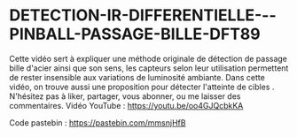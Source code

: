 # DETECTION-IR-DIFFERENTIELLE---PINBALL-PASSAGE-BILLE-DFT89
Cette vidéo sert à expliquer une méthode originale de détection de passage bille d'acier ainsi que son sens, les capteurs selon leur utilisation permettent de rester insensible aux variations de luminosité ambiante. Dans cette vidéo, on trouve aussi une proposition pour détecter l'atteinte de cibles .
N'hésitez pas à liker, partager, vous abonner, ou me laisser des commentaires.
Vidéo YouTube : https://youtu.be/oo4GJQcbkKA

Code pastebin : https://pastebin.com/mmsnjHfB

